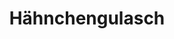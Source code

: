 ---
layout: recipe
title: Hähnchengulasch
vegan: false

tags:
- Hauptspeise

categories: Hauptspeisen

ingredients:
- 800g Bandnudeln
- 1kg Hähnchenbrustfilet
- 60g Butterschmalz
- 3 Zwiebeln
- 4 EL Mehl
- 4 EL Tomatenmark
- 1/2L Brühe
- 1 Bund Schnittlauch
- 400g Creme Fraiche
- Salz
- Pfeffer

directions:
- Nudeln kochen
- Hähnchen braten
- Zwiebeln, Salz, Pfeffer anschwitzen
- Mehl darüberstäuben
- Tomatenmark, Brühe dazu und 5 Min. kochen
- Creme Fraiche dazugeben

servings: 8
---